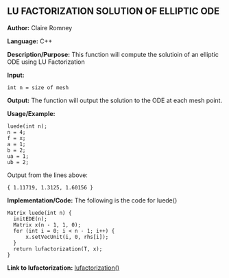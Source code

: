 ## LU FACTORIZATION SOLUTION OF ELLIPTIC ODE

**Author:** Claire Romney

**Language:** C++

**Description/Purpose:** This function will compute the solutioin of an elliptic ODE using LU Factorization

**Input:**

	int n = size of mesh
	
**Output:** The function will output the solution to the ODE at each mesh point.

**Usage/Example:**

	luede(int n);
	n = 4;
	f = x;
	a = 1;
	b = 2;
	ua = 1;
	ub = 2;

Output from the lines above:

	{ 1.11719, 1.3125, 1.60156 }
    
**Implementation/Code:** The following is the code for luede()

	Matrix luede(int n) {
	  initEDE(n);
	  Matrix x(n - 1, 1, 0);
	  for (int i = 0; i < n - 1; i++) {
		  x.setVecUnit(i, 0, rhs[i]);
	  }
	  return lufactorization(T, x);
	}
  
**Link to lufactorization:**
  [lufactorization()](../append/lufactorization.md)
